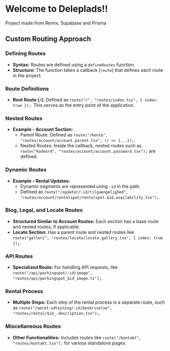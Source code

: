 
# Welcome to Deleplads!!

Project made from Remix, Supabase and Prisma

## Custom Routing Approach

### Defining Routes
- **Syntax:** Routes are defined using a `defineRoutes` function. 
- **Structure:** The function takes a callback (`route`) that defines each route in the project.

### Route Definitions
- **Root Route (`/`):** Defined as `route("/", "routes/index.tsx", { index: true });`. This serves as the entry point of the application.

### Nested Routes
- **Example - Account Section:** 
  - Parent Route: Defined as `route("/konto", "routes/account/account.parent.tsx", () => {...});`.
  - Nested Routes: Inside the callback, nested routes such as `route("kodeord", "routes/account/account.password.tsx");` are defined.

### Dynamic Routes
- **Example - Rental Updates:** 
  - Dynamic segments are represented using `:id` in the path.
  - Defined as `route("/opdater/:id/tilgaengelighed", "routes/account/rentalspot/rentalspot.$id.availability.tsx");`.

### Blog, Legal, and Locate Routes
- **Structured Similar to Account Routes:** Each section has a base route and nested routes, if applicable.
- **Locate Section:** Has a parent route and nested routes like `route("galleri", "routes/locate/locate.gallery.tsx", { index: true });`.

### API Routes
- **Specialized Route:** For handling API requests, like `route("/api/parkingspot/:id/image", "routes/api/parkingspot_$id_image.ts");`.

### Rental Process
- **Multiple Steps:** Each step of the rental process is a separate route, such as `route("/opret-udlejning/:id/beskrivelse", "routes/rental/$id_.description.tsx");`.

### Miscellaneous Routes
- **Other Functionalities:** Includes routes like `route("/kontakt", "routes/kontakt.tsx");` for various standalone pages.
